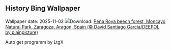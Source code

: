 ## History Bing Wallpaper
Wallpaper date: 2025-11-02
![](https://www.bing.com/th?id=OHR.MoncayoAutumn_EN-GB3179632918_UHD.jpg&w=1000)Download: [Peña Roya beech forest, Moncayo Natural Park, Zaragoza, Aragon, Spain (© David Santiago Garcia/DEEPOL by plainpicture)](https://www.bing.com/th?id=OHR.MoncayoAutumn_EN-GB3179632918_UHD.jpg)

Auto get programm by LtgX
